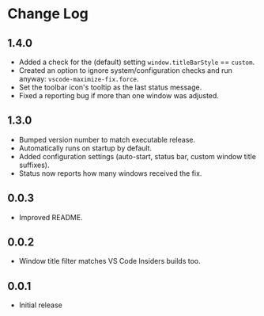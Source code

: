 # Change Log

## 1.4.0

- Added a check for the (default) setting `window.titleBarStyle` == `custom`.
- Created an option to ignore system/configuration checks and run anyway: `vscode-maximize-fix.force`.
- Set the toolbar icon's tooltip as the last status message.
- Fixed a reporting bug if more than one window was adjusted.

## 1.3.0

- Bumped version number to match executable release.
- Automatically runs on startup by default.
- Added configuration settings (auto-start, status bar, custom window title suffixes).
- Status now reports how many windows received the fix.

## 0.0.3

- Improved README.

## 0.0.2

- Window title filter matches VS Code Insiders builds too.

## 0.0.1

- Initial release
